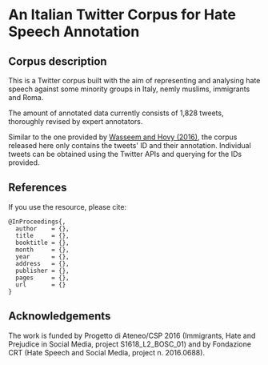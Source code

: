 # An Italian Twitter Corpus for Hate Speech Annotation

## Corpus description

This is a Twitter corpus built with the aim of representing and analysing hate speech against some minority groups in Italy, nemly muslims, immigrants and Roma. 

The amount of annotated data currently consists of 1,828 tweets, thoroughly revised by expert annotators.

Similar to the one provided by [Wasseem and Hovy (2016)](https://github.com/ZeerakW/hatespeech), the corpus released here only contains the tweets' ID and their annotation. Individual tweets can be obtained using the Twitter APIs and querying for the IDs provided.


## References

If you use the resource, please cite:

~~~
@InProceedings{,
  author    = {},
  title     = {},
  booktitle = {},
  month     = {},
  year      = {},
  address   = {},
  publisher = {},
  pages     = {},
  url       = {}
}
~~~


## Acknowledgements
The work is funded by Progetto di Ateneo/CSP 2016 (Immigrants, Hate and Prejudice in Social Media, project S1618_L2_BOSC_01) and by Fondazione CRT (Hate Speech and Social Media, project n. 2016.0688).
